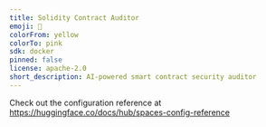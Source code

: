 ```yaml
---
title: Solidity Contract Auditor
emoji: 🚀
colorFrom: yellow
colorTo: pink
sdk: docker
pinned: false
license: apache-2.0
short_description: AI-powered smart contract security auditor
---
```


Check out the configuration reference at https://huggingface.co/docs/hub/spaces-config-reference
